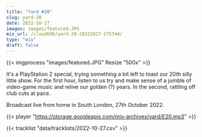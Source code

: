 ```yaml
---
title: "Yard #20"
slug: yard-20
date: 2022-10-27
images: images/featured.JPG
mix_url: /cloud696/yard-20-20221027-175744/
type: "mix"
draft: false
---
```


{{< imgprocess "images/featured.JPG" Resize "500x" >}}

It's a PlayStation 2 special, trying something a bit left to toast our 20th silly little show. For the first hour, listen to us try and make sense of a jumble of video-game music and relive our golden (?) years. In the second, rattling off club cuts at pace.

Broadcast live from home in South London, 27th October 2022.

{{< player "https://storage.googleapis.com/mix-archives/yard/E20.mp3" >}}

{{< tracklist "data/tracklists/2022-10-27.csv" >}}
